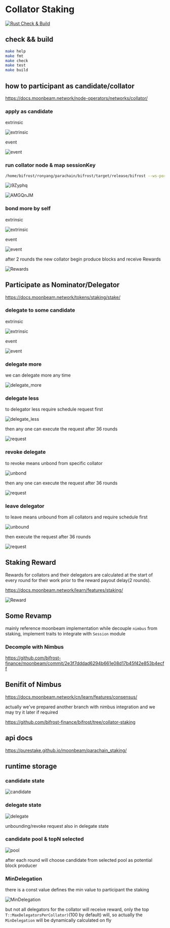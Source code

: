 # Collator Staking

[![Rust Check & Build](https://github.com/bifrost-finance/parachain-staking/actions/workflows/ci.yml/badge.svg)](https://github.com/bifrost-finance/parachain-staking/actions/workflows/ci.yml)

## check && build

```sh
make help
make fmt
make check
make test
make build
```

## how to participant as candidate/collator

<https://docs.moonbeam.network/node-operators/networks/collator/>

### apply as candidate

extrinsic

![extrinsic](https://i.imgur.com/RqEb2kZ.png)

event

![event](https://i.imgur.com/Vwg6zOi.png)

### run collator node & map sessionKey

```sh
/home/bifrost/ronyang/parachain/bifrost/target/release/bifrost --ws-port=18850 --port=38850 --collator --base-path ./data --chain=bifrost-local --unsafe-ws-external --unsafe-rpc-external --rpc-cors=all --rpc-methods=Unsafe --rpc-port=28850 --wasm-execution=compiled --execution=wasm -- --chain=/home/bifrost/ronyang/parachain/polkadot-launch/rococo-local-raw.json --wasm-execution=compiled --execution=wasm --no-beefy
```

![i9Zyphq](https://i.imgur.com/i9Zyphq.png)

![AMGQnJM](https://i.imgur.com/AMGQnJM.png)

### bond more by self

extrinsic

![extrinsic](https://i.imgur.com/UJzYnlO.png)

event

![event](https://i.imgur.com/mopdIaG.png)

after 2 rounds the new collator begin produce blocks and receive Rewards

![Rewards](https://i.imgur.com/II2bzsn.png)

## Participate as Nominator/Delegator

<https://docs.moonbeam.network/tokens/staking/stake/>

### delegate to some candidate

extrinsic

![extrinsic](https://i.imgur.com/QFz4uJo.png)

event

![event](https://i.imgur.com/sXZPeyE.jpg)

### delegate more

we can delegate more any time

![delegate_more](https://i.imgur.com/RmztmOr.png)

### delegate less

to delegator less require schedule request first

![delegate_less](https://i.imgur.com/LF9prQ0.png)

then any one can execute the request after 36 rounds

![request](https://i.imgur.com/y27boWV.png)

### revoke delegate

to revoke means unbond from specific collator

![unbond](https://i.imgur.com/9rEDmZS.png)

then any one can execute the request after 36 rounds

![request](https://i.imgur.com/y27boWV.png)

### leave delegator

to leave means unbound from all collators and require schedule first

![unbound](https://i.imgur.com/LfYFvD4.png)

then execute the request after 36 rounds

![request](https://i.imgur.com/Lmy13x1.png)

## Staking Reward

Rewards for collators and their delegators are calculated at the start of every round for their work prior to the reward payout delay(2 rounds).

<https://docs.moonbeam.network/learn/features/staking/>

![Reward](https://i.imgur.com/AII0zJj.png)

## Some Revamp

mainly reference moonbeam implementation while decouple `nimbus` from staking, implement traits to integrate with `Session` module

### Decomple with Nimbus

<https://github.com/bifrost-finance/moonbeam/commit/2e3f7dddad6294b661e08d17b45f42e853b4ecff>

## Benifit of Nimbus

<https://docs.moonbeam.network/cn/learn/features/consensus/>

actually we've prepared another branch with nimbus integration and we may try it later if required

<https://github.com/bifrost-finance/bifrost/tree/collator-staking>

## api docs

<https://purestake.github.io/moonbeam/parachain_staking/>

## runtime storage

### candidate state

![candidate](https://i.imgur.com/e9fItmx.png)

### delegate state

![delegate](https://i.imgur.com/j1u4fMP.jpg)

unbounding/revoke request also in delegate state

### candidate pool & topN selected

![pool](https://i.imgur.com/ncQLdgN.jpg)

after each round will choose candidate from selected pool as potential block producer

### MinDelegation

there is a const value defines the min value to participant the staking

![MinDelegation](https://i.imgur.com/PIRTeP8.png)

but not all delegators for the collator will receive reward, only the top  `T::MaxDelegatorsPerCollator)`(100 by default) will, so actually the `MinDelegation` will be dynamically calculated on fly
